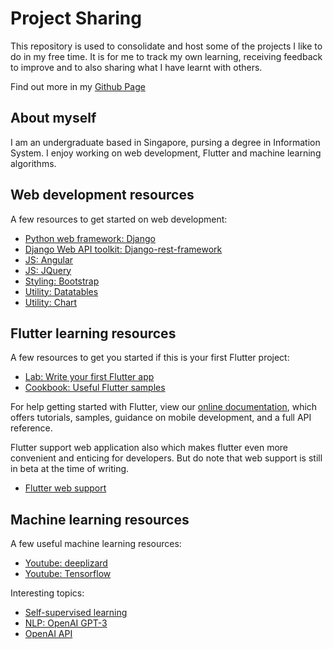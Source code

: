 # Project Sharing
This repository is used to consolidate and host some of the projects I like to do in my free time. It is for me to track my own learning, receiving feedback to improve and to also sharing what I have learnt with others.  

Find out more in my [Github Page](https://tay-jie-wen-marcus.github.io/)

## About myself
I am an undergraduate based in Singapore, pursing a degree in Information System. I enjoy working on web development, Flutter and machine learning algorithms. 

## Web development resources
A few resources to get started on web development:
- [Python web framework: Django](https://docs.djangoproject.com/en/3.1/intro/tutorial01/)
- [Django Web API toolkit: Django-rest-framework](https://www.django-rest-framework.org/tutorial/quickstart/)
- [JS: Angular](https://angular.io/)
- [JS: JQuery](https://jquery.com/)
- [Styling: Bootstrap](https://getbootstrap.com/)
- [Utility: Datatables](https://datatables.net/)
- [Utility: Chart](https://www.chartjs.org/)


## Flutter learning resources
A few resources to get you started if this is your first Flutter project:
- [Lab: Write your first Flutter app](https://flutter.dev/docs/get-started/codelab)
- [Cookbook: Useful Flutter samples](https://flutter.dev/docs/cookbook)

For help getting started with Flutter, view our
[online documentation](https://flutter.dev/docs), which offers tutorials,
samples, guidance on mobile development, and a full API reference.

Flutter support web application also which makes flutter even more convenient and enticing for developers. But do note that web support is still in beta at the time of writing.
- [Flutter web support](https://flutter.dev/docs/get-started/web)

## Machine learning resources
A few useful machine learning resources:
- [Youtube: deeplizard](https://www.youtube.com/channel/UC4UJ26WkceqONNF5S26OiVw)
- [Youtube: Tensorflow](https://www.youtube.com/c/TensorFlow/featured)

Interesting topics:
- [Self-supervised learning](https://thenextweb.com/neural/2020/04/05/self-supervised-learning-is-the-future-of-ai-syndication/)
- [NLP: OpenAI GPT-3](https://github.com/openai/gpt-3)
- [OpenAI API](https://openai.com/blog/openai-api/)

